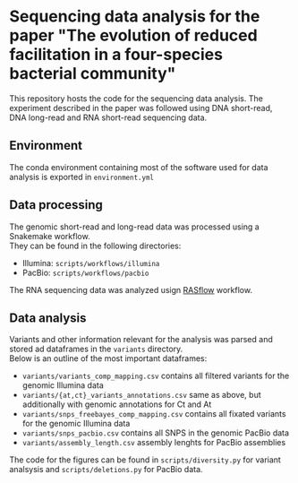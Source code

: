# Sequencing data analysis for the paper "The evolution of reduced facilitation in a four-species bacterial community"

This repository hosts the code for the sequencing data analysis.
The experiment described in the paper was followed using DNA short-read, DNA long-read and RNA short-read sequencing data.

## Environment

The conda environment containing most of the software used for data analysis is exported in `environment.yml`

## Data processing

The genomic short-read and long-read data was processed using a Snakemake workflow.  
They can be found in the following directories:
- Illumina: `scripts/workflows/illumina`
- PacBio: `scripts/workflows/pacbio`

The RNA sequencing data was analyzed usign [RASflow](https://github.com/zhxiaokang/RASflow) workflow.

## Data analysis

Variants and other information relevant for the analysis was parsed and stored ad dataframes in the `variants` directory.  
Below is an outline of the most important dataframes:
- `variants/variants_comp_mapping.csv` contains all filtered variants for the genomic Illumina data
- `variants/{at,ct}_variants_annotations.csv` same as above, but additionally with genomic annotations for Ct and At
- `variants/snps_freebayes_comp_mapping.csv` contains all fixated variants for the genomic Illumina data
- `variants/snps_pacbio.csv` contains all SNPS in the genomic PacBio data
- `variants/assembly_length.csv` assembly lenghts for PacBio assemblies

The code for the figures can be found in `scripts/diversity.py` for variant analsysis and `scripts/deletions.py` for PacBio data.
